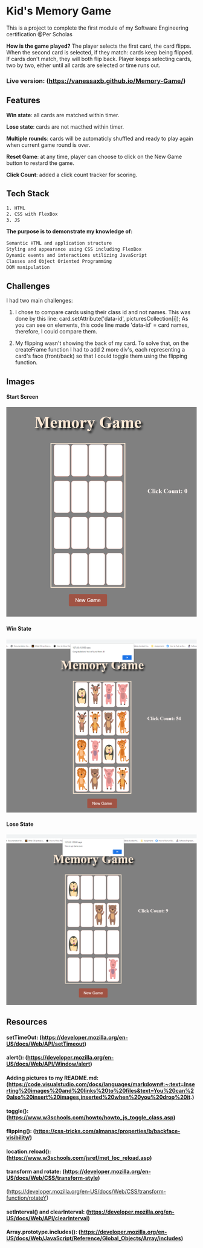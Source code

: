 # Kid's Memory Game
This is a project to complete the first module of my Software Engineering certification @Per Scholas

**How is the game played?** 
The player selects the first card, the card flipps. When the second card is selected, if they match: cards keep being flipped. If cards don't match, they will both flip back. Player keeps selecting cards, two by two, either until all cards are selected or time runs out.

### Live version: (https://vanessaxb.github.io/Memory-Game/)

## Features

**Win state**: all cards are matched within timer.

**Lose state**: cards are not macthed within timer.

**Multiple rounds**: cards will be automaticly shuffled and ready to play again when current game round is over.

**Reset Game**: at any time, player can choose to click on the New Game button to restard the game.

**Click Count**: added a click count tracker for scoring. 

## Tech Stack
    1. HTML
    2. CSS with FlexBox
    3. JS    

**The purpose is to demonstrate my knowledge of:**

    Semantic HTML and application structure
    Styling and appearance using CSS including FlexBox
    Dynamic events and interactions utilizing JavaScript
    Classes and Object Oriented Programming
    DOM manipulation

## Challenges
I had two main challenges:
1. I chose to compare cards using their class id and not names. This was done by this line: card.setAttribute('data-id', picturesCollection[i]);
As you can see on elements, this code line made 'data-id' = card names, therefore, I could compare them.

2. My flipping wasn't showing the back of my card. To solve that, on the createFrame function I had to add 2 more div's, each representing a card's face (front/back) so that I could toggle them using the flipping function.

## Images
#### Start Screen
![alt text](Images/GameSartScreen.png "Memory Game Start Screen")
#### Win State
![alt text](Images/Win_State.png "Win State Screen")
#### Lose State
![alt text](Images/Lose_State.png "Lose State Screen")

## Resources

#### setTimeOut: (https://developer.mozilla.org/en-US/docs/Web/API/setTimeout)

#### alert(): (https://developer.mozilla.org/en-US/docs/Web/API/Window/alert)

#### Adding pictures to my README.md: (https://code.visualstudio.com/docs/languages/markdown#:~:text=Inserting%20images%20and%20links%20to%20files&text=You%20can%20also%20insert%20images,inserted%20when%20you%20drop%20it.)

#### toggle(): (https://www.w3schools.com/howto/howto_js_toggle_class.asp)

#### flipping(): (https://css-tricks.com/almanac/properties/b/backface-visibility/)

#### location.reload(): (https://www.w3schools.com/jsref/met_loc_reload.asp)

#### transform and rotate: (https://developer.mozilla.org/en-US/docs/Web/CSS/transform-style)
(https://developer.mozilla.org/en-US/docs/Web/CSS/transform-function/rotateY)

#### setInterval() and clearInterval: (https://developer.mozilla.org/en-US/docs/Web/API/clearInterval)

#### Array.prototype.includes(): (https://developer.mozilla.org/en-US/docs/Web/JavaScript/Reference/Global_Objects/Array/includes)